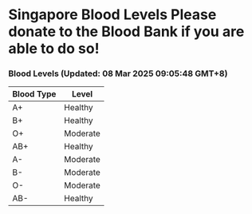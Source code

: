 Singapore Blood Levels
 Please donate to the Blood Bank if you are able to do so!
================================================================================================================================

### Blood Levels (Updated: 08 Mar 2025 09:05:48 GMT+8)
| Blood Type | Level     |
|------------|-----------|
| A+     | Healthy |
| B+     | Healthy |
| O+     | Moderate |
| AB+     | Healthy |
| A-     | Moderate |
| B-     | Moderate |
| O-     | Moderate |
| AB-     | Healthy |

